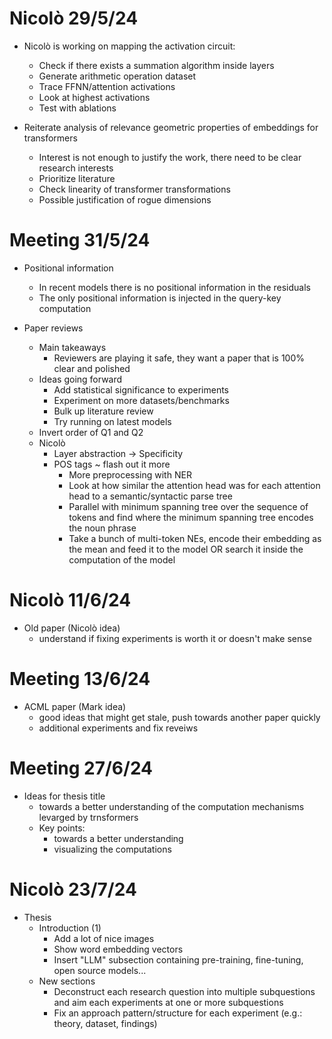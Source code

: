 # Nicolò 29/5/24

- Nicolò is working on mapping the activation circuit:
    - Check if there exists a summation algorithm inside layers
    - Generate arithmetic operation dataset
    - Trace FFNN/attention activations
    - Look at highest activations
    - Test with ablations

- Reiterate analysis of relevance geometric properties of embeddings for transformers
    - Interest is not enough to justify the work, there need to be clear research interests
    - Prioritize literature
    - Check linearity of transformer transformations
    - Possible justification of rogue dimensions

# Meeting 31/5/24

- Positional information
    - In recent models there is no positional information in the residuals
    - The only positional information is injected in the query-key computation

- Paper reviews
    - Main takeaways
        - Reviewers are playing it safe, they want a paper that is 100% clear and polished
    - Ideas going forward
        - Add statistical significance to experiments
        - Experiment on more datasets/benchmarks
        - Bulk up literature review
        - Try running on latest models
    - Invert order of Q1 and Q2
    - Nicolò
        - Layer abstraction -> Specificity
        - POS tags ~ flash out it more
            - More preprocessing with NER
            - Look at how similar the attention head was for each attention head to a semantic/syntactic parse tree
            - Parallel with minimum spanning tree over the sequence of tokens and find where the minimum spanning tree encodes the noun phrase
            - Take a bunch of multi-token NEs, encode their embedding as the mean and feed it to the model OR search it inside the computation of the model

# Nicolò 11/6/24

- Old paper (Nicolò idea)
    - understand if fixing experiments is worth it or doesn't make sense

# Meeting 13/6/24

- ACML paper (Mark idea)
    - good ideas that might get stale, push towards another paper quickly
    - additional experiments and fix reveiws

# Meeting 27/6/24

- Ideas for thesis title
    - towards a better understanding of the computation mechanisms levarged by trnsformers
    - Key points:
        - towards a better understanding 
        - visualizing the computations

# Nicolò 23/7/24

- Thesis
    - Introduction (1)
        - Add a lot of nice images
        - Show word embedding vectors
        - Insert "LLM" subsection containing pre-training, fine-tuning, open source models...
    - New sections
        - Deconstruct each research question into multiple subquestions and aim each experiments at one or more subquestions
        - Fix an approach pattern/structure for each experiment (e.g.: theory, dataset, findings)